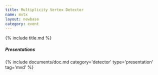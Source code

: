 ```yaml
---
title: Multiplicity Vertex Detector
name: mvtx
layout: newbase
category: event
---
```

{% include title.md %}


##### Presentations
{% include documents/doc.md category='detector' type='presentation' tag='mvd' %}
